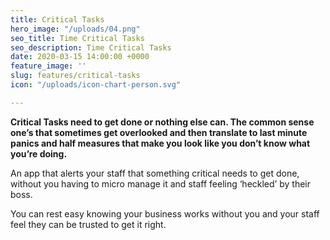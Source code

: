```yaml
---
title: Critical Tasks
hero_image: "/uploads/04.png"
seo_title: Time Critical Tasks
seo_description: Time Critical Tasks
date: 2020-03-15 14:00:00 +0000
feature_image: ''
slug: features/critical-tasks
icon: "/uploads/icon-chart-person.svg"

---
```

**Critical Tasks need to get done or nothing else can. The common sense one’s that sometimes get overlooked and then translate to last minute panics and half measures that make you look like you don’t know what you’re doing.**

An app that alerts your staff that something critical needs to get done, without you having to micro manage it and staff feeling ‘heckled’ by their boss.

You can rest easy knowing your business works without you and your staff feel they can be trusted to get it right.